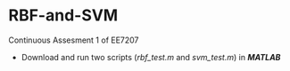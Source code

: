 # RBF-and-SVM
Continuous Assesment 1 of EE7207

* Download and run two scripts (_rbf_test.m_ and _svm_test.m_) in ***MATLAB***
